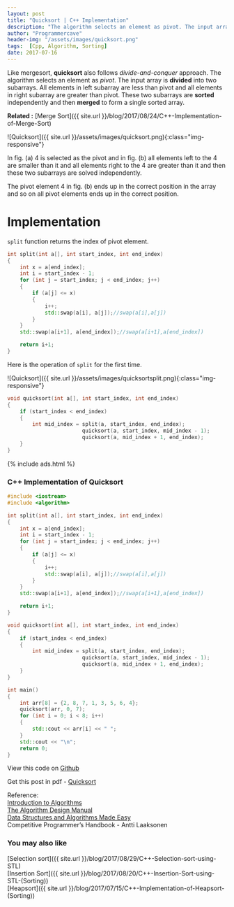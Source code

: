 ```yaml
---
layout: post
title: "Quicksort | C++ Implementation"
description: "The algorithm selects an element as pivot. The input array is divided into two subarrays. All elements in left subarray are less than pivot and all elements in right subarray are greater than pivot. These two subarrays are sorted independently and then merged to form a single sorted array."
author: "Programmercave"
header-img: "/assets/images/quicksort.png"
tags:  [Cpp, Algorithm, Sorting]
date: 2017-07-16
---
```




Like mergesort, **quicksort** also follows *divide-and-conquer* approach. The algorithm selects an element as *pivot*. The input array is **divided** into two subarrays. All elements in left subarray are less than pivot and all elements in right subarray are greater than pivot. These two subarrays are **sorted** independently and then **merged** to form a single sorted array.

**Related :** [Merge Sort]({{ site.url }}/blog/2017/08/24/C++-Implementation-of-Merge-Sort)

![Quicksort]({{ site.url }}/assets/images/quicksort.png){:class="img-responsive"}

In fig. (a) 4 is selected as the pivot and in fig. (b) all elements left to the 4 are smaller than it and all elements right to the 4 are greater than it and then these two subarrays are solved independently.

The pivot element 4 in fig. (b) ends up in the correct position in the array and so on all pivot elements ends up in the correct position.

<h1>Implementation</h1>

`split` function returns the index of pivot element.

```cpp
int split(int a[], int start_index, int end_index)
{
    int x = a[end_index];
    int i = start_index - 1;
    for (int j = start_index; j < end_index; j++)
    {
        if (a[j] <= x)
        {
            i++;
            std::swap(a[i], a[j]);//swap(a[i],a[j])
        }
    }
    std::swap(a[i+1], a[end_index]);//swap(a[i+1],a[end_index])

    return i+1;
}
```

Here is the operation of `split` for the first time.

![Quicksort]({{ site.url }}/assets/images/quicksortsplit.png){:class="img-responsive"}

```cpp
void quicksort(int a[], int start_index, int end_index)
{
    if (start_index < end_index)
    {
        int mid_index = split(a, start_index, end_index);
                        quicksort(a, start_index, mid_index - 1);
                        quicksort(a, mid_index + 1, end_index);
    }
}
```

{% include ads.html %}<br/>

<h3>C++ Implementation of Quicksort</h3>

```cpp
#include <iostream>
#include <algorithm>

int split(int a[], int start_index, int end_index)
{
    int x = a[end_index];
    int i = start_index - 1;
    for (int j = start_index; j < end_index; j++)
    {
        if (a[j] <= x)
        {
            i++;
            std::swap(a[i], a[j]);//swap(a[i],a[j])
        }
    }
    std::swap(a[i+1], a[end_index]);//swap(a[i+1],a[end_index])

    return i+1;
}

void quicksort(int a[], int start_index, int end_index)
{
    if (start_index < end_index)
    {
        int mid_index = split(a, start_index, end_index);
                        quicksort(a, start_index, mid_index - 1);
                        quicksort(a, mid_index + 1, end_index);
    }
}

int main()
{
    int arr[8] = {2, 8, 7, 1, 3, 5, 6, 4};
    quicksort(arr, 0, 7);
    for (int i = 0; i < 8; i++)
    {
        std::cout << arr[i] << " ";
    }
    std::cout << "\n";
    return 0;
}
```

View this code on [Github](https://github.com/{{site.github_username}}/Algo-Data-Structure/blob/master/Quick%20Sort/C++/quicksort.cpp)

Get this post in pdf - [Quicksort](https://www.file-up.org/hj7tdj61r4sj)

Reference:<br/>
[Introduction to Algorithms](https://amzn.to/2OarGBs)<br/>
[The Algorithm Design Manual](https://amzn.to/2CH9h9Z)<br/>
[Data Structures and Algorithms Made Easy](https://amzn.to/2NLM0dd)<br/>
Competitive Programmer’s Handbook - Antti Laaksonen<br/>

 <input type="hidden" name="IL_IN_ARTICLE"> 
<h3>You may also like</h3>

[Selection sort]({{ site.url }}/blog/2017/08/29/C++-Selection-sort-using-STL)<br/>
[Insertion Sort]({{ site.url }}/blog/2017/08/20/C++-Insertion-Sort-using-STL-(Sorting))<br/>
[Heapsort]({{ site.url }}/blog/2017/07/15/C++-Implementation-of-Heapsort-(Sorting))<br/>




